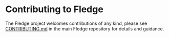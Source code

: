 # Contributing to Fledge

The Fledge project welcomes contributions of any kind, please see [CONTRIBUTING.md](https://github.com/fledge-iot/fledge/blob/develop/CONTRIBUTING.md) in the main Fledge repository for details and guidance.
